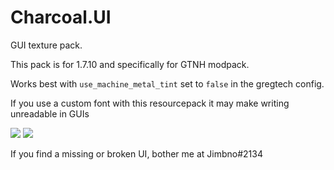 # Charcoal.UI
GUI texture pack.

This pack is for 1.7.10 and specifically for GTNH modpack.

Works best with `use_machine_metal_tint` set to `false` in the gregtech config.

If you use a custom font with this resourcepack it may make writing unreadable in GUIs

<img src="https://imgur.com/rdF6lN4.png" />
<img src="https://imgur.com/05XLwtI.png" />


 If you find a missing or broken UI, bother me at Jimbno#2134



  
 


